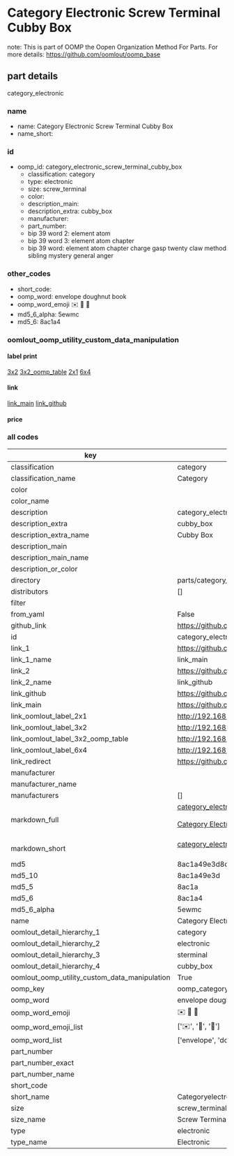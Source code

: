 # Category Electronic Screw Terminal Cubby Box  

note: This is part of OOMP the Oopen Organization Method For Parts. For more details: https://github.com/oomlout/oomp_base

##  part details
  



category_electronic



### name
* name: Category Electronic Screw Terminal Cubby Box
* name_short: 
### id
* oomp_id: category_electronic_screw_terminal_cubby_box
  * classification: category
  * type: electronic
  * size: screw_terminal
  * color: 
  * description_main: 
  * description_extra: cubby_box
  * manufacturer: 
  * part_number: 
  * bip 39 word 2: element atom
  * bip 39 word 3: element atom chapter
  * bip 39 word: element atom chapter charge gasp twenty claw method sibling mystery general anger

### other_codes
* short_code: 
* oomp_word: envelope doughnut book
* oomp_word_emoji :envelope: :doughnut: :book:
* md5_6_alpha: 5ewmc
* md5_6: 8ac1a4






### oomlout_oomp_utility_custom_data_manipulation
#### label print
[3x2](http://192.168.1.245:1112/?label=oomp%205ewmc)
[3x2_oomp_table](http://192.168.1.108:1112/?label=oomp%205ewmc)
[2x1](http://192.168.1.242:1112/?label=oomp%205ewmc)
[6x4](http://192.168.1.55:1112/?label=oomp%205ewmc)    

#### link

[link_main](https://github.com/oomlout/oomlout_oomp_version_1_messy/tree/main/parts/category_electronic_screw_terminal_cubby_box) [link_github](https://github.com/oomlout/oomlout_oomp_version_1_messy/tree/main/parts/category_electronic_screw_terminal_cubby_box)                             

#### price







### all codes 
| key | value |  
| --- | --- |  
| classification | category |  
| classification_name | Category |  
| color |  |  
| color_name |  |  
| description | category_electronic |  
| description_extra | cubby_box |  
| description_extra_name | Cubby Box |  
| description_main |  |  
| description_main_name |  |  
| description_or_color |   |  
| directory | parts/category_electronic_screw_terminal_cubby_box |  
| distributors | [] |  
| filter |  |  
| from_yaml | False |  
| github_link | https://github.com/oomlout/oomlout_oomp_part_src/tree/main/parts/category_electronic_screw_terminal_cubby_box |  
| id | category_electronic_screw_terminal_cubby_box |  
| link_1 | https://github.com/oomlout/oomlout_oomp_version_1_messy/tree/main/parts/category_electronic_screw_terminal_cubby_box |  
| link_1_name | link_main |  
| link_2 | https://github.com/oomlout/oomlout_oomp_version_1_messy/tree/main/parts/category_electronic_screw_terminal_cubby_box |  
| link_2_name | link_github |  
| link_github | https://github.com/oomlout/oomlout_oomp_version_1_messy/tree/main/parts/category_electronic_screw_terminal_cubby_box |  
| link_main | https://github.com/oomlout/oomlout_oomp_version_1_messy/tree/main/parts/category_electronic_screw_terminal_cubby_box |  
| link_oomlout_label_2x1 | http://192.168.1.242:1112/?label=oomp%205ewmc |  
| link_oomlout_label_3x2 | http://192.168.1.245:1112/?label=oomp%205ewmc |  
| link_oomlout_label_3x2_oomp_table | http://192.168.1.108:1112/?label=oomp%205ewmc |  
| link_oomlout_label_6x4 | http://192.168.1.55:1112/?label=oomp%205ewmc |  
| link_redirect | https://github.com/oomlout/oomlout_oomp_version_1_messy/tree/main/parts/category_electronic_screw_terminal_cubby_box |  
| manufacturer |  |  
| manufacturer_name |  |  
| manufacturers | [] |  
| markdown_full | [category_electronic_screw_terminal_cubby_box](none)<br>[](none)<br>[Category Electronic Screw Terminal Cubby Box](none)<br><br> |  
| markdown_short | [category_electronic_screw_terminal_cubby_box](none)<br><br> |  
| md5 | 8ac1a49e3d8c2543acb012684cc3923d |  
| md5_10 | 8ac1a49e3d |  
| md5_5 | 8ac1a |  
| md5_6 | 8ac1a4 |  
| md5_6_alpha | 5ewmc |  
| name | Category Electronic Screw Terminal Cubby Box |  
| oomlout_detail_hierarchy_1 | category |  
| oomlout_detail_hierarchy_2 | electronic |  
| oomlout_detail_hierarchy_3 | sterminal |  
| oomlout_detail_hierarchy_4 | cubby_box |  
| oomlout_oomp_utility_custom_data_manipulation | True |  
| oomp_key | oomp_category_electronic_screw_terminal_cubby_box |  
| oomp_word | envelope doughnut book |  
| oomp_word_emoji | :envelope: :doughnut: :book: |  
| oomp_word_emoji_list | [':envelope:', ':doughnut:', ':book:'] |  
| oomp_word_list | ['envelope', 'doughnut', 'book'] |  
| part_number |  |  
| part_number_exact |  |  
| part_number_name |  |  
| short_code |  |  
| short_name | Categoryelectronic |  
| size | screw_terminal |  
| size_name | Screw Terminal |  
| type | electronic |  
| type_name | Electronic |  
